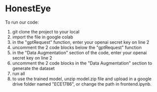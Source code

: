 # HonestEye
To run our code:
1. git clone the project to your local
3. import the file in google colab
4. in the "gptRequest" function, enter your openai secret key on line 2
5. uncomment the 2 code blocks below the "gptRequest" function
6. in the "Data Augmentation" section of the code, enter your openai secret key on line 2
7. uncomment the 2 code blocks in the "Data Augmentation" section to generate the dataset
8. run all
9. to use the trained model, unzip model.zip file and upload in a google drive folder named "ECE1786", or change the path in frontend.ipynb.
